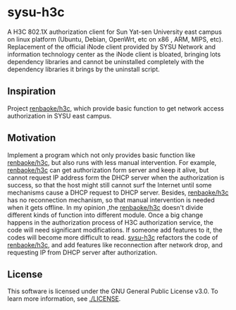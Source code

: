 # sysu-h3c
A H3C 802.1X authorization client for Sun Yat-sen University east campus on linux platform (Ubuntu, Debian, OpenWrt, etc on x86 , ARM, MIPS, etc). Replacement of the official iNode client provided by SYSU Network and information technology center as the iNode client is bloated, bringing lots dependency libraries and cannot be uninstalled completely with the dependency libraries it brings by the uninstall script.

## Inspiration
Project [renbaoke/h3c](https://github.com/renbaoke/h3c), which provide basic function to get network access authorization in SYSU east campus.

## Motivation
Implement a program which not only provides basic function like [renbaoke/h3c](https://github.com/renbaoke/h3c), but also runs with less manual intervention. For example, [renbaoke/h3c](https://github.com/renbaoke/h3c) can get authorization form server and keep it alive, but cannot request IP address form the DHCP server when the authorization is success, so that the host might still cannot surf the Internet until some mechanisms cause a DHCP request to DHCP server. Besides, [renbaoke/h3c](https://github.com/renbaoke/h3c) has no reconnection mechanism, so that manual intervention is needed when it gets offline.
In my opinion ,the [renbaoke/h3c](https://github.com/renbaoke/h3c) doesn't divide different kinds of function into different module. Once a big change happens in the authorization process of H3C authorization service, the code will need significant modifications. If someone add features to it, the codes will become more difficult to read.
[sysu-h3c](https://github.com/KryptonLee/sysu-h3c) refactors the code of [renbaoke/h3c](https://github.com/renbaoke/h3c), and add features like reconnection after network drop, and requesting IP from DHCP server after authorization.

## License
This software is licensed under the GNU General Public License v3.0.
To learn more information, see [./LICENSE](https://github.com/KryptonLee/sysu-h3c/blob/master/LICENSE).
